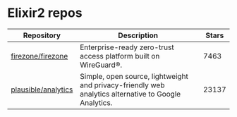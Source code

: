 # Elixir2 repos

| Repository                                                    | Description                                                                                          | Stars |
| ------------------------------------------------------------- | ---------------------------------------------------------------------------------------------------- | ----- |
| [firezone/firezone](https://github.com/firezone/firezone)     | Enterprise-ready zero-trust access platform built on WireGuard®.                                     | 7463  |
| [plausible/analytics](https://github.com/plausible/analytics) | Simple, open source, lightweight and privacy-friendly web analytics alternative to Google Analytics. | 23137 |
